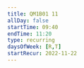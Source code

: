 ```yaml
---
title: QM1B01 11
allDay: false
startTime: 09:40
endTime: 11:20
type: recurring
daysOfWeek: [R,T]
startRecur: 2022-11-22
---
```

